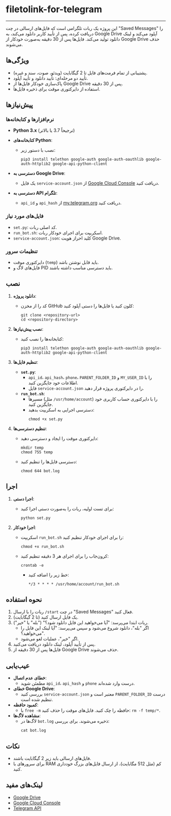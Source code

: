 # filetolink-for-telegram

---
این پروژه یک ربات تلگرامی است که فایل‌های ارسالی در چت "Saved Messages" را دریافت کرده، پس از تأیید کاربر دانلود می‌کند، به Google Drive آپلود می‌کند و لینک دانلود تولید می‌کند. فایل‌ها پس از 30 دقیقه به‌صورت خودکار از Google Drive حذف می‌شوند.

## ویژگی‌ها
- پشتیبانی از تمام فرمت‌های فایل تا 2 گیگابایت (ویدئو، صوت، سند و غیره).
- تأیید دو مرحله‌ای: تأیید دانلود و تأیید آپلود.
- پاک‌سازی خودکار فایل‌ها از Google Drive پس از 30 دقیقه.
- استفاده از دایرکتوری موقت برای ذخیره فایل‌ها.

## پیش‌نیازها

### نرم‌افزارها و کتابخانه‌ها
- **Python 3.x** (ترجیحاً 3.7 یا بالاتر)

- **کتابخانه‌های Python**:
  - نصب با دستور زیر:
    ```
    pip3 install telethon google-auth google-auth-oauthlib google-auth-httplib2 google-api-python-client
    ```
- **دسترسی به Google Drive**:
  - یک فایل `service-account.json` از [Google Cloud Console](https://console.cloud.google.com/) دریافت کنید.
- **دسترسی به API تلگرام**:
  - `api_id` و `api_hash` از [my.telegram.org](https://my.telegram.org/) دریافت کنید.

### فایل‌های مورد نیاز
- `set.py`: کد اصلی ربات.
- `run_bot.sh`: اسکریپت برای اجرای خودکار ربات.
- `service-account.json`: کلید احراز هویت Google Drive.

### تنظیمات سرور
- دایرکتوری موقت (`temp`) باید قابل نوشتن باشد.
- فایل‌های لاگ و PID باید دسترسی مناسب داشته باشند.

## نصب

1. **دانلود پروژه**:
   - کد را از مخزن GitHub کلون کنید یا فایل‌ها را دستی آپلود کنید:
     ```
     git clone <repository-url>
     cd <repository-directory>
     ```

2. **نصب پیش‌نیازها**:
   - کتابخانه‌ها را نصب کنید:
     ```
     pip3 install telethon google-auth google-auth-oauthlib google-auth-httplib2 google-api-python-client
     ```


3. **تنظیم فایل‌ها**:
   - **`set.py`**:
     - `api_id`، `api_hash`، `phone`، `PARENT_FOLDER_ID` و `MY_USER_ID` را با اطلاعات خود جایگزین کنید.
     - فایل `service-account.json` را در دایرکتوری پروژه قرار دهید.
   - **`run_bot.sh`**:
     - مسیرها (مثل `/usr/home/account`) را با دایرکتوری حساب کاربری خود جایگزین کنید.
     - دسترسی اجرایی به اسکریپت بدهید:
       ```
       chmod +x set.py
       ```

4. **تنظیم دسترسی‌ها**:
   - دایرکتوری موقت را ایجاد و دسترسی دهید:
     ```
     mkdir temp
     chmod 755 temp
     ```
   - دسترسی فایل‌ها را تنظیم کنید:
     ```
     chmod 644 bot.log
     ```

## اجرا

1. **اجرا دستی**:
   - برای تست اولیه، ربات را به‌صورت دستی اجرا کنید:
     ```
     python set.py
     ```

2. **اجرا خودکار**:
   - اسکریپت `run_bot.sh` را برای اجرای خودکار تنظیم کنید:
     ```
     chmod +x run_bot.sh
     ```
   - کرون‌جاب را برای اجرای هر 3 دقیقه تنظیم کنید:
     ```
     crontab -e
     ```
     - خط زیر را اضافه کنید:
       ```
       */3 * * * * /usr/home/account/run_bot.sh
       ```

## نحوه استفاده
1. ربات را با ارسال `/start` در چت "Saved Messages" فعال کنید.
2. یک فایل ارسال کنید (تا 2 گیگابایت).
3. ربات ابتدا می‌پرسد: "آیا می‌خواهید این فایل دانلود شود؟" ("بله" یا "خیر").
   - اگر "بله"، دانلود شروع می‌شود و سپس می‌پرسد: "آیا لینک این فایل را می‌خواهید؟".
   - اگر "خیر"، عملیات لغو می‌شود.
4. پس از تأیید آپلود، لینک دانلود دریافت می‌کنید.
5. فایل‌ها پس از 30 دقیقه از Google Drive حذف می‌شوند.

## عیب‌یابی
- **خطای عدم اتصال**:
  - مطمئن شوید `api_id`، `api_hash` و `phone` درست وارد شده‌اند.
- **خطای Google Drive**:
  - بررسی کنید `service-account.json` معتبر است و `PARENT_FOLDER_ID` درست تنظیم شده است.
- **کمبود حافظه**:
  - با `free -m` حافظه را چک کنید. فایل‌های موقت را حذف کنید: `rm -f temp/*`.
- **مشاهده لاگ‌ها**:
  - لاگ‌ها در `bot.log` ذخیره می‌شوند. برای بررسی:
    ```
    cat bot.log
    ```

## نکات
- فایل‌های ارسالی باید زیر 2 گیگابایت باشند.
- برای سرورهای با RAM کم (مثل 512 مگابایت)، از ارسال فایل‌های بزرگ خودداری کنید.

## لینک‌های مفید
- [Google Drive](https://drive.google.com/)
- [Google Cloud Console](https://console.cloud.google.com/)
- [Telegram API](https://my.telegram.org/)


